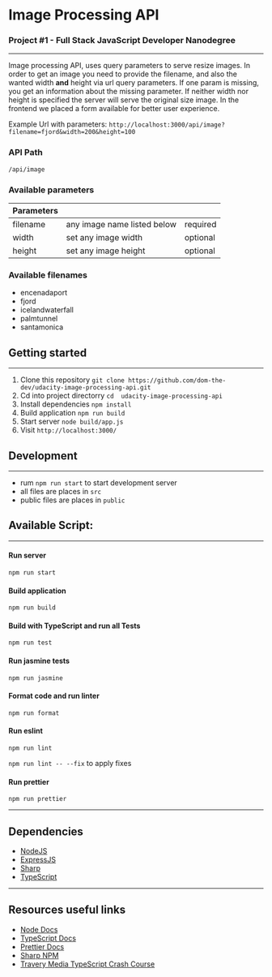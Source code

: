 # Image Processing API
### Project #1 - Full Stack JavaScript Developer Nanodegree
___
Image processing API, uses query parameters to serve resize images.
In order to get an image you need to provide the filename, and also the wanted width **and** height via url query parameters. 
If one param is missing, you get an information about the missing parameter.
If neither width nor height is specified the server will serve the original size image.
In the frontend we placed a form available for better user experience.

Example Url with parameters: 
`http://localhost:3000/api/image?filename=fjord&width=200&height=100`

### API Path
`/api/image`

### Available parameters

| Parameters |  |  |
| ------------------ | ------------------ |  ------------------ |
| filename | any image name listed below | required|
| width | set any image width | optional |
| height | set any image height | optional |

### Available filenames
- encenadaport
- fjord
- icelandwaterfall
- palmtunnel
- santamonica

## Getting started
___
1. Clone this repository `git clone https://github.com/dom-the-dev/udacity-image-processing-api.git`
2. Cd into project directorry `cd  udacity-image-processing-api`
3. Install dependencies `npm install`
4. Build application `npm run build`
5. Start server `node build/app.js`
6. Visit `http://localhost:3000/`

## Development
___
- rum `npm run start` to start development server
- all files are places in `src` 
- public files are places in `public`

## Available Script:
___
#### Run server
`npm run start`

#### Build application
`npm run build`

#### Build with TypeScript and run all Tests
`npm run test`

#### Run jasmine tests
`npm run jasmine`

#### Format code and run linter
`npm run format`

#### Run eslint
`npm run lint`

`npm run lint -- --fix` to apply fixes

#### Run prettier
`npm run prettier`
___
## Dependencies
- [NodeJS](https://nodejs.org/en/)
- [ExpressJS](https://expressjs.com/)
- [Sharp](https://www.npmjs.com/package/sharp)
- [TypeScript](https://www.typescriptlang.org/)
___
## Resources useful links
- [Node Docs](https://nodejs.org/api/fs.html)
- [TypeScript Docs](https://www.typescriptlang.org/docs/handbook/typescript-in-5-minutes.html)
- [Prettier Docs](https://prettier.io/)
- [Sharp NPM](https://www.npmjs.com/package/sharp)
- [Travery Media TypeScript Crash Course](https://www.youtube.com/watch?v=BCg4U1FzODs&t=1260s)
